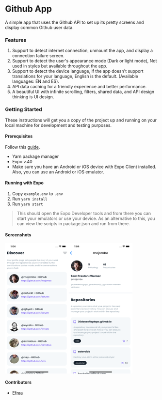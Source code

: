 # Github App

A simple app that uses the Github API to set up its pretty screens and display common Github user data.

### Features

1. Support to detect internet connection, unmount the app, and display a connection failure screen.
2. Support to detect the user's appearance mode (Dark or light mode), Not used in styles but available throughout the app.
3. Support to detect the device language, if the app doesn't support translations for your language, English is the default. (Available languages: EN and ES).
4. API data caching for a friendly experience and better performance.
5. A beautiful UI with infinite scrolling, filters, shared data, and API design thinking is UI design.

### Getting Started

These instructions will get you a copy of the project up and running on
your local machine for development and testing purposes.

#### Prerequisites

Follow this [guide](https://reactnative.dev/docs/environment-setup).

* Yarn package manager
* Expo v.40
* Make sure you have an Android or iOS device with Expo Client installed. Also, you can use an Android or iOS emulator.

#### Running with Expo

1. Copy ``` example.env ``` to ``` .env ```
2. Run ``` yarn install ```
2. Run ``` yarn start ```

> This should open the Expo Developer tools and from there you can start your
> emulators or use your device. As an alternative to this, you can
> view the scripts in package.json and run from there.

#### Screenshots

<div style="display: flex; flex-direction: row;">
  <img src="src/resources/images/screenshots/1-screen.png" alt="First Screen" width="210" height="432" />
  <img src="src/resources/images/screenshots/2-screen.png" alt="First Screen" width="210" height="432" />
</div>

#### Contributors

* [Efraa](https://github.com/Efraa)